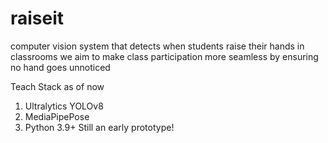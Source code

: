 # raiseit
computer vision system that detects when students raise their hands in classrooms
we aim to make class participation more seamless by ensuring no hand goes unnoticed

Teach Stack as of now
1. Ultralytics YOLOv8
2. MediaPipePose
3. Python 3.9+
Still an early prototype!
